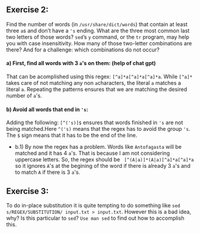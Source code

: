 ## Exercise 2:
Find the number of words (in `/usr/share/dict/words`) that contain at least three `a`s and don’t have a `'s` ending. What are the three most common last two letters of those words? `sed`’s `y` command, or the `tr` program, may help you with case insensitivity. How many of those two-letter combinations are there? And for a challenge: which combinations do not occur?

#### a) First, find all words with 3 `a`'s on them: (help of chat gpt)

That can be acomplished using this regex: `[^a]*a[^a]*a[^a]*a`. While `[^a]*` takes care of not matching any non `a`characters, the literal `a` matches a literal `a`. Repeating the patterns ensures that we are matching the desired number of `a`'s.

#### b) Avoid all words that end in `'s`:

Adding the following: `[^('s)]$` ensures that words finished in `'s` are not being matched.Here `^('s)` means that the regex has to avoid the group `'s`. The `$` sign means that it has to be the end of the line.
- b.1) By now the regex has a problem. Words like `Antofagasta` will be matched and it has 4 `a`'s. That is because I am not considering uppercase letters. So, the regex should be `
[^(A|a)]*(A|a)[^a]*a[^a]*a` so it ignores `A`'s at the begining of the word if there is already 3 `a`'s and to match `A` if there is 3 `a`'s.
## Exercise 3:
To do in-place substitution it is quite tempting to do something like `sed s/REGEX/SUBSTITUTION/ input.txt > input.txt`. However this is a bad idea, why? Is this particular to `sed`? `Use man sed` to find out how to accomplish this.
